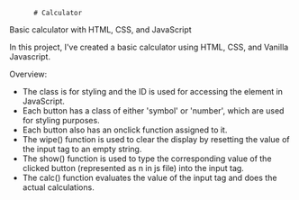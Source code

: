           # Calculator
Basic calculator with HTML, CSS, and JavaScript

In this project, I've created a basic calculator using HTML, CSS, and Vanilla Javascript.

Overview:
- The class is for styling and the ID is used for accessing the element in JavaScript.
- Each button has a class of either 'symbol' or 'number', which are used for styling purposes.
- Each button also has an onclick function assigned to it.
- The wipe() function is used to clear the display by resetting the value of the input tag to an empty string.
- The show() function is used to type the corresponding value of the clicked button (represented as n in js file) into the input tag.
- The calc() function evaluates the value of the input tag and does the actual calculations.
